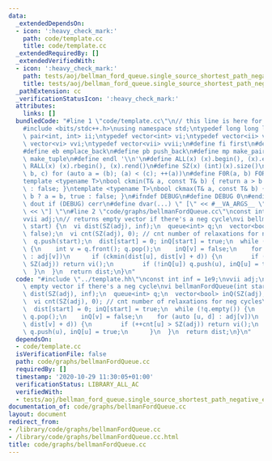 ```yaml
---
data:
  _extendedDependsOn:
  - icon: ':heavy_check_mark:'
    path: code/template.cc
    title: code/template.cc
  _extendedRequiredBy: []
  _extendedVerifiedWith:
  - icon: ':heavy_check_mark:'
    path: tests/aoj/bellman_ford_queue.single_source_shortest_path_negative_edges.test.cpp
    title: tests/aoj/bellman_ford_queue.single_source_shortest_path_negative_edges.test.cpp
  _pathExtension: cc
  _verificationStatusIcon: ':heavy_check_mark:'
  attributes:
    links: []
  bundledCode: "#line 1 \"code/template.cc\"\n// this line is here for a reason\n\
    #include <bits/stdc++.h>\nusing namespace std;\ntypedef long long ll;\ntypedef\
    \ pair<int, int> ii;\ntypedef vector<int> vi;\ntypedef vector<ii> vii;\ntypedef\
    \ vector<vi> vvi;\ntypedef vector<vii> vvii;\n#define fi first\n#define se second\n\
    #define eb emplace_back\n#define pb push_back\n#define mp make_pair\n#define mt\
    \ make_tuple\n#define endl '\\n'\n#define ALL(x) (x).begin(), (x).end()\n#define\
    \ RALL(x) (x).rbegin(), (x).rend()\n#define SZ(x) (int)(x).size()\n#define FOR(a,\
    \ b, c) for (auto a = (b); (a) < (c); ++(a))\n#define F0R(a, b) FOR (a, 0, (b))\n\
    template <typename T>\nbool ckmin(T& a, const T& b) { return a > b ? a = b, true\
    \ : false; }\ntemplate <typename T>\nbool ckmax(T& a, const T& b) { return a <\
    \ b ? a = b, true : false; }\n#ifndef DEBUG\n#define DEBUG 0\n#endif\n#define\
    \ dout if (DEBUG) cerr\n#define dvar(...) \" [\" << #__VA_ARGS__ \": \" << (__VA_ARGS__)\
    \ << \"] \"\n#line 2 \"code/graphs/bellmanFordQueue.cc\"\nconst int inf = 1e9;\n\
    vvii adj;\n// returns empty vector if there's a neg cycle\nvi bellmanFordQueue(int\
    \ start) {\n  vi dist(SZ(adj), inf);\n  queue<int> q;\n  vector<bool> inQ(SZ(adj),\
    \ false);\n  vi cnt(SZ(adj), 0); // cnt number of relaxations for neg cycles\n\
    \  q.push(start);\n  dist[start] = 0; inQ[start] = true;\n  while (!q.empty())\
    \ {\n    int v = q.front(); q.pop();\n    inQ[v] = false;\n    for (auto [u, d]\
    \ : adj[v])\n      if (ckmin(dist[u], dist[v] + d)) {\n        if (++cnt[u] >\
    \ SZ(adj)) return vi();\n        if (!inQ[u]) q.push(u), inQ[u] = true;\n    \
    \  }\n  }\n  return dist;\n}\n"
  code: "#include \"../template.hh\"\nconst int inf = 1e9;\nvvii adj;\n// returns\
    \ empty vector if there's a neg cycle\nvi bellmanFordQueue(int start) {\n  vi\
    \ dist(SZ(adj), inf);\n  queue<int> q;\n  vector<bool> inQ(SZ(adj), false);\n\
    \  vi cnt(SZ(adj), 0); // cnt number of relaxations for neg cycles\n  q.push(start);\n\
    \  dist[start] = 0; inQ[start] = true;\n  while (!q.empty()) {\n    int v = q.front();\
    \ q.pop();\n    inQ[v] = false;\n    for (auto [u, d] : adj[v])\n      if (ckmin(dist[u],\
    \ dist[v] + d)) {\n        if (++cnt[u] > SZ(adj)) return vi();\n        if (!inQ[u])\
    \ q.push(u), inQ[u] = true;\n      }\n  }\n  return dist;\n}\n"
  dependsOn:
  - code/template.cc
  isVerificationFile: false
  path: code/graphs/bellmanFordQueue.cc
  requiredBy: []
  timestamp: '2020-10-29 11:30:05+01:00'
  verificationStatus: LIBRARY_ALL_AC
  verifiedWith:
  - tests/aoj/bellman_ford_queue.single_source_shortest_path_negative_edges.test.cpp
documentation_of: code/graphs/bellmanFordQueue.cc
layout: document
redirect_from:
- /library/code/graphs/bellmanFordQueue.cc
- /library/code/graphs/bellmanFordQueue.cc.html
title: code/graphs/bellmanFordQueue.cc
---
```

